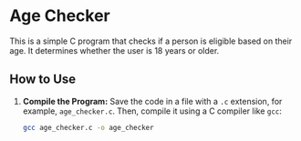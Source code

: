 # Age Checker

This is a simple C program that checks if a person is eligible based on their age. It determines whether the user is 18 years or older.

## How to Use

1. **Compile the Program:**
   Save the code in a file with a `.c` extension, for example, `age_checker.c`. Then, compile it using a C compiler like `gcc`:

   ```bash
   gcc age_checker.c -o age_checker
